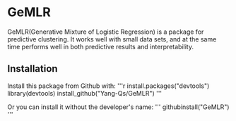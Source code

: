 
# GeMLR<a/></a>

GeMLR(Generative Mixture of Logistic Regression) is a package for predictive clustering. 
It works well with small data sets, and at the same time performs well in both predictive results and interpretability.

## Installation

Install this package from Github with:
'''r
install.packages("devtools")
library(devtools)
install_github("Yang-Qs/GeMLR")
'''

Or you can install it without the developer's name:
'''
githubinstall("GeMLR")
'''
